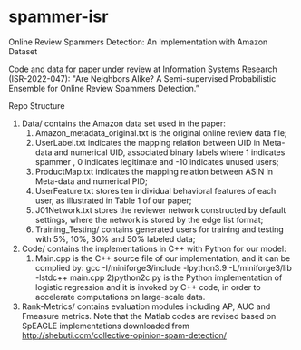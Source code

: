 # spammer-isr

Online Review Spammers Detection: An Implementation with Amazon Dataset

Code and data for paper under review at Information Systems Research (ISR-2022-047): "Are Neighbors Alike? A Semi-supervised Probabilistic Ensemble for Online Review Spammers Detection.” 

Repo Structure
1. Data/ contains the Amazon data set used in the paper:
   1) Amazon_metadata_original.txt is the original online review data file;
   2) UserLabel.txt indicates the mapping relation between UID in Meta-data and numerical UID, associated binary labels where 1 indicates spammer , 0 indicates legitimate and -10 indicates unused users;
   3) ProductMap.txt indicates the mapping relation between ASIN in Meta-data and numerical PID;
   4) UserFeature.txt stores ten individual behavioral features of each user, as illustrated in Table 1 of our paper;
   5) J01Network.txt stores the reviewer network constructed by default settings, where the network is stored by the edge list format;
   6) Training_Testing/ contains generated users for training and testing with 5%, 10%, 30% and 50% labeled data;
2. Code/ contains the implementations in C++ with Python for our model:
   1) Main.cpp is the C++ source file of our implementation, and it can be complied by:
      gcc -I/miniforge3/include -lpython3.9 -L/miniforge3/lib -lstdc++ main.cpp
   2)python2c.py is the Python implementation of logistic regression and it is invoked by C++ code, in order to accelerate computations on large-scale data. 
3. Rank-Metrics/ contains evaluation modules including AP, AUC and Fmeasure metrics. Note that the Matlab codes are revised based on SpEAGLE implementations downloaded from http://shebuti.com/collective-opinion-spam-detection/
